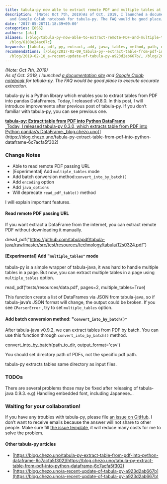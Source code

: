 ```yaml
---
title: tabula-py now able to extract remote PDF and multiple tables at once
description: '(Note: Oct 7th, 2019)As of Oct. 2019, I launched a documentation site
  and Google Colab notebook for tabula-py. The FAQ would be good place…'
date: '2017-05-28T11:18:39+09:00'
categories: [OSS]
authors: [aki]
aliases: [/blog/tabula-py-now-able-to-extract-remote-PDF-and-multiple-tables-at-once-6108e24ac07c,
  /blog/6108e24ac07c]
keywords: [tabula, pdf, py, extract, add, java, tables, method, path, option]
recommendations: [/blog/2017-01-09_tabula-py--extract-table-from-pdf-into-python-dataframe-6c7acfa5f302/,
  /blog/2019-02-18_a-recent-update-of-tabula-py-a923d2ab667b/, /blog/2018-04-17_use-markdown-document-on-brand-new-pypi-9723024f09c2/]
---
```


_(Note: Oct 7th, 2019)  
As of Oct. 2019, I launched_ [_a documentation site_](https://tabula-py.readthedocs.io/en/latest/) _and_ [_Google Colab notebook_](https://colab.research.google.com/github/chezou/tabula-py/blob/master/examples/tabula_example.ipynb) _for tabula-py. The FAQ would be good place to execute accurate extraction._

tabula-py is a Python library which enables you to extract tables from PDF into pandas DataFrames. Today, I released v0.8.0. In this post, I will introduce improvements after previous post of tabula-py. If you don’t familiar with tabula-py, you can see previous one.

[**tabula-py: Extract table from PDF into Python DataFrame**  
_Today, I released tabula-py 0.3.0, which extracts table from PDF into Python pandas’s DataFrame._blog.chezo.uno](https://blog.chezo.uno/tabula-py-extract-table-from-pdf-into-python-dataframe-6c7acfa5f302 "https://blog.chezo.uno/tabula-py-extract-table-from-pdf-into-python-dataframe-6c7acfa5f302")[](https://blog.chezo.uno/tabula-py-extract-table-from-pdf-into-python-dataframe-6c7acfa5f302)

### Change Notes

*   Able to read remote PDF passing URL
*   \[Experimental\] Add `multiple_tables` mode
*   Add batch conversion method:`convert_into_by_batch()`
*   Add `encoding` option
*   Add `java_options`
*   Will deprecate `read_pdf_table()` method

I will explain important features.

#### Read remote PDF passing URL

If you want extract a DataFrame from the internet, you can extract remote PDF without downloading it manually.

dread\_pdf("https://github.com/tabulapdf/tabula-java/raw/master/src/test/resources/technology/tabula/12s0324.pdf")

#### \[Experimental\] Add "`multiple_tables"` mode

tabula-py is a simple wrapper of tabula-java, it was hard to handle multiple tables in a page. But now, you can extract multiple tables in a page using `multiple_tables` option.

read\_pdf('tests/resources/data.pdf', pages=2, multiple\_tables=True)

This function create a list of DataFrames via JSON from tabula-java, so if tabula-java’s JSON format will change, the output could be broken. If you see `CParserError` , try to set `multiple_tables` option.

#### Add batch conversion method: "`convert_into_by_batch()"`

After tabula-java v0.9.2, we can extract tables from PDF by batch. You can use this function through `convert_into_by_batch()` method.

convert\_into\_by\_batch(path\_to\_dir, output\_format='csv')

You should set directory path of PDFs, not the specific pdf path.

tabula-py extracts tables same directory as input files.

### TODOs

There are several problems those may be fixed after releasing of tabula-java 0.9.3. e.g) Handling embedded font, including Japanese…

### Waiting for your collaboration!

If you have any troubles with tabula-py, please file [an issue on GitHub](https://github.com/chezou/tabula-py/issues). I don’t want to receive emails because the answer will not share to other people. Make sure fill [the issue template](https://github.com/chezou/tabula-py/blob/master/.github/ISSUE_TEMPLATE.md), it will reduce many costs for me to solve the problem.

#### Other tabula-py articles

*   [https://blog.chezo.uno/tabula-py-extract-table-from-pdf-into-python-dataframe-6c7acfa5f302](https://blog.chezo.uno/tabula-py-extract-table-from-pdf-into-python-dataframe-6c7acfa5f302)
*   [https://blog.chezo.uno/a-recent-update-of-tabula-py-a923d2ab667b](https://blog.chezo.uno/a-recent-update-of-tabula-py-a923d2ab667b)
